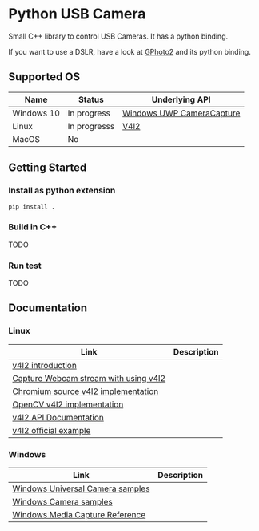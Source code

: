 # Python USB Camera

Small C++ library to control USB Cameras. It has a python binding.

If you want to use a DSLR, have a look at [GPhoto2](http://www.gphoto.org/) and its python binding.

## Supported OS

| Name | Status | Underlying API |
| --- | --- | --- |
| Windows 10 | In progress | [Windows UWP CameraCapture](https://docs.microsoft.com/en-us/uwp/api/windows.media.capture.mediacapture) |
| Linux | In progresss | [V4l2](https://linuxtv.org/downloads/v4l-dvb-apis/uapi/v4l/v4l2.html) |
| MacOS | No | |

## Getting Started

### Install as python extension

`pip install .`

### Build in C++

TODO

### Run test

TODO

## Documentation

### Linux

| Link | Description |
| --- | --- |
| [v4l2 introduction](https://lwn.net/Articles/203924/) | |
| [Capture Webcam stream with using v4l2](http://jwhsmith.net/2014/12/capturing-a-webcam-stream-using-v4l2/) | |
| [Chromium source v4l2 implementation](https://chromium.googlesource.com/chromium/src.git/+/40.0.2214.91/media/video/capture/linux/video_capture_device_linux.cc) | |
| [OpenCV v4l2 implementation](https://github.com/opencv/opencv/blob/master/modules/videoio/src/cap_v4l.cpp) | |
| [v4l2 API Documentation](https://linuxtv.org/downloads/v4l-dvb-apis-new/uapi/v4l/v4l2.html) | |
| [v4l2 official example](https://linuxtv.org/downloads/v4l-dvb-apis/uapi/v4l/capture.c.html) | |

### Windows

| Link | Description |
| --- | --- |
| [Windows Universal Camera samples](https://github.com/microsoft/Windows-universal-samples/tree/master/Samples/CameraStarterKit) | |
| [Windows Camera samples](https://github.com/microsoft/Windows-Camera) | |
| [Windows Media Capture Reference](https://docs.microsoft.com/en-us/uwp/api/windows.media.capture.mediacapture) | |
